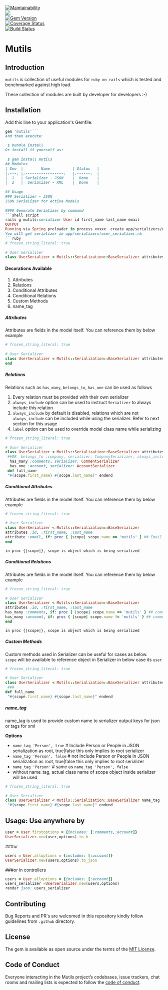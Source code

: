 
[![Maintainability](https://api.codeclimate.com/v1/badges/2c937dd6d25937ec41bd/maintainability)](https://codeclimate.com/github/niteshpurohit/mutils/maintainability)  
![](https://ruby-gem-downloads-badge.herokuapp.com/mutils?type=total&color=brightgreen)  
[![Gem Version](https://badge.fury.io/rb/mutils.svg)](https://badge.fury.io/rb/mutils)  
[![Coverage Status](https://coveralls.io/repos/github/niteshpurohit/mutils/badge.svg?branch=feature/coverall)](https://coveralls.io/github/niteshpurohit/mutils?branch=feature/coverall)  
[![Build Status](https://travis-ci.com/niteshpurohit/mutils.svg?branch=master)](https://travis-ci.com/niteshpurohit/mutils)  
# Mutils  
## Introduction  
`mutils` is collection of useful modules for `ruby on rails` which is tested and benchmarked against high load.  
  
These collection of modules are built by developer for developers :-)  
## Installation  
  
Add this line to your application's Gemfile:  
```ruby  
gem 'mutils'```  
And then execute:  
  
 $ bundle install  
Or install it yourself as:  
  
 $ gem install mutils  
## Modules  
| Sno  |        Name          | Status   |  
|:---: |:-----------------:   |:------:  |  
|  1   | Serializer - JSON    |  Done    |  
|  2   |  Serializer - XML    |  Done    |  
  
## Usage  
### Serializer - JSON  
JSON Serializer for Active Models   
  
#### Generate Serializer by command  
```shell script  
rails g mutils:serializer User id first_name last_name email  
OUTPUT  
Running via Spring preloader in process xxxxx  create app/serializers/user_serializer.rb```  
You will get serializer in app/serializers/user_serializer.rb  
```ruby  
# frozen_string_literal: true  
  
# User Serializer  
class UserSerializer < Mutils::Serialization::BaseSerializer attributes :id, :first_name, :last_name, :emailend  
```  
  
#### Decorations Available  
1. Attributes  
2. Relations  
3. Conditional Attributes
4. Conditional Relations
5. Custom Methods  
6. name_tag  
  
##### Attributes  
Attributes are fields in the model itself. You can reference them by below example  
```ruby  
# frozen_string_literal: true  
  
# User Serializer  
class UserSerializer < Mutils::Serialization::BaseSerializer attributes :id, :first_name, :last_name, :email ## OR  attribute :email, {always_include: true} ## this will allow to selectively include email  
end  
```  
##### Relations  
Relations such as `has_many`, `belongs_to`, `has_one` can be used as follows  
1. Every relation must be provided with their own serializer  
2. `always_include` option can be used to instruct `Serializer` to always include this relation  
3. `always_include` by default is disabled, relations which are not `always_include` can be included while using the serializer. Refer to next section for this usage  
4. `label` option can be used to override model class name while serializing  
```ruby  
# frozen_string_literal: true  
  
# User Serializer  
class UserSerializer < Mutils::Serialization::BaseSerializer attributes :id, :first_name, :last_name, :email  belongs_to :company, serializer: CompanySerializer, always_include: true  
 ##OR  belongs_to :company, serializer: CompanySerializer, always_include: true, label: 'organization'   ##<== important to give singular name  
  has_many :comments, serializer: CommentSerializer  
  has_one :account, serializer: AccountSerializer  
 def full_name  
 "#{scope.first_name} #{scope.last_name}" endend  
```
##### Conditional Attributes   
Attributes are fields in the model itself. You can reference them by below example  
```ruby  
# frozen_string_literal: true  
  
# User Serializer  
class UserSerializer < Mutils::Serialization::BaseSerializer 
attributes :id, :first_name, :last_name
attribute :email, if: proc { |scope| scope.name == 'mutils' } ## Email will only serialize if user's name is 'mutils'
end  
```  
    in proc {|scope|}, scope is object which is being serialized  
##### Conditional Relations   
Attributes are fields in the model itself. You can reference them by below example  
```ruby  
# frozen_string_literal: true  
  
# User Serializer  
class UserSerializer < Mutils::Serialization::BaseSerializer 
attributes :id, :first_name, :last_name
has_many :comments, if: proc { |scope| scope.name == 'mutils' } ## comments will only serialize if user's name is 'mutils'
has_many :account, if: proc { |scope| scope.name != 'mutils' } ## comments will only serialize if user's name is not 'mutils'
end  
```
    in proc {|scope|}, scope is object which is being serialized  
##### Custom Methods  
Custom methods used in Serializer can be useful for cases as below.  
`scope` will be available to reference object in Serializer in below case its `user`  
  
```ruby  
# frozen_string_literal: true  
  
# User Serializer  
class UserSerializer < Mutils::Serialization::BaseSerializer attributes :id, :first_name, :last_name, :email ### custom_methods :full_name ## OR custom_method :full_name, {always_include: true}   ## this will allow to selectively include full_name  
 ###    
def full_name  
 "#{scope.first_name} #{scope.last_name}" endend  
```  
##### name_tag  
name_tag is used to provide custom name to serializer output keys for json or tags for xml  
  
**Options**  
 - ``name_tag 'Person', true`` # Include Person or People in JSON serialization as root, true|false this only implies to root serializer  
 - ``name_tag 'Person', false`` # not Include Person or People in JSON serialization as root, true|false this only implies to root serializer  
 - ``name_tag 'Person'`` # same as ``name_tag 'Person', false``  
 - without name_tag, actual class name of scope object inside serializer will be used   
```ruby  
# frozen_string_literal: true  
  
# User Serializer  
class UserSerializer < Mutils::Serialization::BaseSerializer name_tag 'Person', true attributes :id, :first_name, :last_name, :email custom_methods :full_name def full_name  
 "#{scope.first_name} #{scope.last_name}" endend  
```  
  
## Usage: Use anywhere by  
  
```ruby  
user = User.firstoptions = {includes: [:comments,:account]}  
UserSerializer.new(user,options).to_h  
```  
###or  
```ruby  
users = User.alloptions = {includes: [:account]}  
UserSerializer.new(users,options).to_json  
```  
###or in controllers  
```ruby  
users = User.alloptions = {includes: [:account]}  
users_serializer =UserSerializer.new(users,options)  
render json: users_serializer  
```  
  
## Contributing  
  
Bug Reports and PR's are welcomed in this repository kindly follow guidelines from `.github` directory.  
  
## License  
  
The gem is available as open source under the terms of the [MIT License](https://opensource.org/licenses/MIT).  
  
## Code of Conduct  
  
Everyone interacting in the Mutils project’s codebases, issue trackers, chat rooms and mailing lists is expected to follow the [code of conduct](https://github.com/niteshpurohit/mutils/blob/master/CODE_OF_CONDUCT.md).